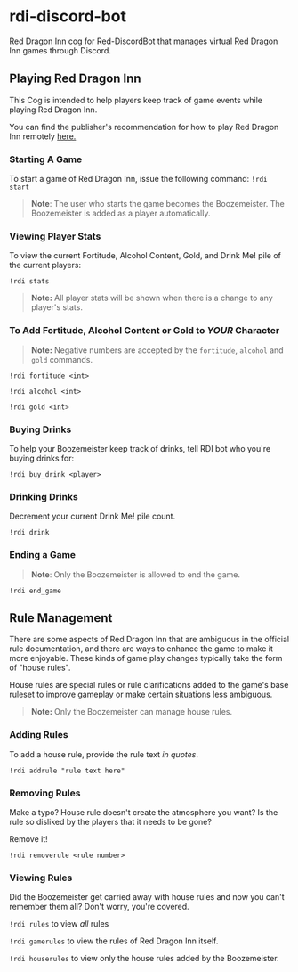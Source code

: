 # rdi-discord-bot
Red Dragon Inn cog for Red-DiscordBot that manages virtual Red Dragon Inn games through Discord.

## Playing Red Dragon Inn
This Cog is intended to help players keep track of game events while playing Red Dragon Inn.

You can find the publisher's recommendation for how to play Red Dragon Inn remotely [here.](http://slugfestgames.com/teleconference-rdi/)

### Starting A Game
To start a game of Red Dragon Inn, issue the following command: `!rdi start`

> **Note**: The user who starts the game becomes the Boozemeister.
> The Boozemeister is added as a player automatically.

### Viewing Player Stats
To view the current Fortitude, Alcohol Content, Gold, and Drink Me! pile of the current players:

`!rdi stats`

> **Note:** All player stats will be shown when there is a change to any player's stats.

### To Add Fortitude, Alcohol Content or Gold to _YOUR_ Character
> **Note:** Negative numbers are accepted by the `fortitude`, `alcohol` and `gold` commands.

`!rdi fortitude <int>`

`!rdi alcohol <int>`

`!rdi gold <int>`

### Buying Drinks
To help your Boozemeister keep track of drinks, tell RDI bot who you're buying drinks for:

`!rdi buy_drink <player>`

### Drinking Drinks
Decrement your current Drink Me! pile count.

`!rdi drink`

### Ending a Game
> **Note**: Only the Boozemeister is allowed to end the game.

`!rdi end_game`

## Rule Management
There are some aspects of Red Dragon Inn that are ambiguous in the official rule documentation, and there are ways to
enhance the game to make it more enjoyable. These kinds of game play changes typically take the form of "house rules". 

House rules are special rules or rule clarifications added to the game's base ruleset to improve gameplay or make certain
situations less ambiguous.

> **Note:** Only the Boozemeister can manage house rules.

### Adding Rules
To add a house rule, provide the rule text _in quotes_.

`!rdi addrule "rule text here"`

### Removing Rules
Make a typo? House rule doesn't create the atmosphere you want? Is the rule so disliked by the players that it needs to be gone?

Remove it!

`!rdi removerule <rule number>`

### Viewing Rules
Did the Boozemeister get carried away with house rules and now you can't remember them all? Don't worry, you're covered.

`!rdi rules` to view _all_ rules

`!rdi gamerules` to view the rules of Red Dragon Inn itself.

`!rdi houserules` to view only the house rules added by the Boozemeister.
